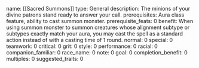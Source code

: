 name: [[Sacred Summons]]
type: General
description: The minions of your divine patrons stand ready to answer your call.
prerequisites: Aura class feature, ability to cast summon monster.
prerequisite_feats: 0
benefit: When using summon monster to summon creatures whose alignment subtype or subtypes exactly match your aura, you may cast the spell as a standard action instead of with a casting time of 1 round.
normal: 0
special: 0
teamwork: 0
critical: 0
grit: 0
style: 0
performance: 0
racial: 0
companion_familiar: 0
race_name: 0
note: 0
goal: 0
completion_benefit: 0
multiples: 0
suggested_traits: 0
